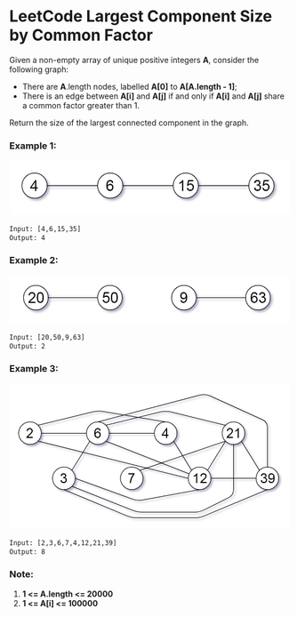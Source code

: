 # LeetCode Largest Component Size by Common Factor
Given a non-empty array of unique positive integers **A**, consider the following graph:

* There are **A**.length nodes, labelled **A[0]** to **A[A.length - 1]**;
* There is an edge between **A[i]** and **A[j]** if and only if **A[i]** and **A[j]** share a common factor greater than 1.

Return the size of the largest connected component in the graph.

 

### Example 1:
![ex1](images/ex1.png)
```
Input: [4,6,15,35]
Output: 4
```

### Example 2:
![ex2](images/ex2.png)
```
Input: [20,50,9,63]
Output: 2
```

### Example 3:
![ex3](images/ex3.png)
```
Input: [2,3,6,7,4,12,21,39]
Output: 8
```

### Note:

1. **1 <= A.length <= 20000**
2. **1 <= A[i] <= 100000**